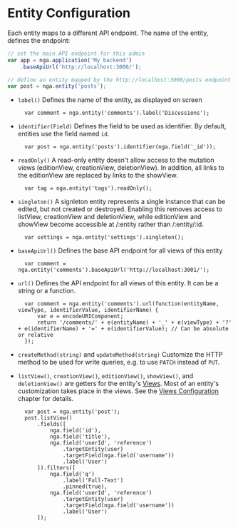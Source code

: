 # Entity Configuration

Each entity maps to a different API endpoint. The name of the entity, defines the endpoint:

```js
// set the main API endpoint for this admin
var app = nga.application('My backend')
    .baseApiUrl('http://localhost:3000/');

// define an entity mapped by the http://localhost:3000/posts endpoint
var post = nga.entity('posts');
```

* `label()`
Defines the name of the entity, as displayed on screen

        var comment = nga.entity('comments').label('Discussions');

* `identifier(Field)`
Defines the field to be used as identifier. By default, entities use the field named `id`.

        var post = nga.entity('posts').identifier(nga.field('_id'));

* `readOnly()`
A read-only entity doesn't allow access to the mutation views (editionView, creationView, deletionView). In addition, all links to the editionView are replaced by links to the showView.

        var tag = nga.entity('tags').readOnly();

* `singleton()`
A signleton entity represents a single instance that can be edited, but not created or destroyed. Enabling this removes access to listView, creationView and deletionView, while editionView and showView become accessible at /:entity rather than /:entity/:id.

        var settings = nga.entity('settings').singleton();

* `baseApiUrl()`
Defines the base API endpoint for all views of this entity

        var comment = nga.entity('comments').baseApiUrl('http://localhost:3001/');

* `url()`
Defines the API endpoint for all views of this entity. It can be a string or a function.

        var comment = nga.entity('comments').url(function(entityName, viewType, identifierValue, identifierName) {
            var e = encodeURIComponent;
            return '/comments/' + e(entityName) + '_' + e(viewType) + '?' + e(identifierName) + '=' + e(identifierValue); // Can be absolute or relative
        });

* `createMethod(string)` and `updateMethod(string)`
Customize the HTTP method to be used for write queries, e.g. to use `PATCH` instead of `PUT`.

* `listView()`, `creationView()`, `editionView()`, `showView()`, and `deletionView()` are getters for the entity's [Views](View.md). Most of an entity's customization takes place in the views. See the [Views Configuration](View.md) chapter for details.

        var post = nga.entity('post');
        post.listView()
            .fields([
                nga.field('id'),
                nga.field('title'),
                nga.field('userId', 'reference')
                    .targetEntity(user)
                    .targetField(nga.field('username'))
                    .label('User')
            ]).filters([
                nga.field('q')
                    .label('Full-Text')
                    .pinned(true),
                nga.field('userId', 'reference')
                    .targetEntity(user)
                    .targetField(nga.field('username'))
                    .label('User')
            ]);

